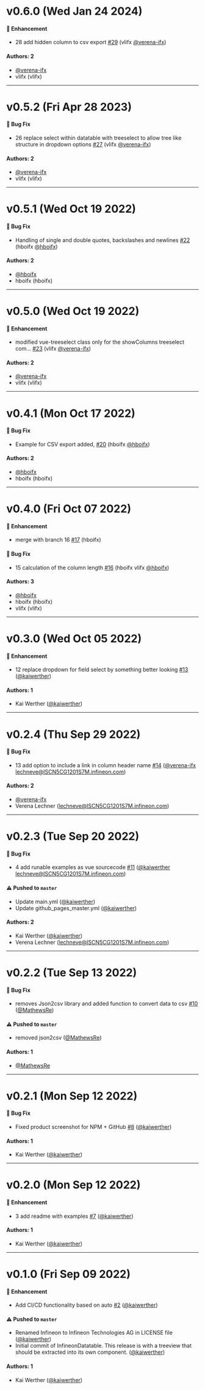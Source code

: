# v0.6.0 (Wed Jan 24 2024)

#### 🚀 Enhancement

- 28 add hidden column to csv export [#29](https://github.com/Infineon/infineon-vue-datatable/pull/29) (vlifx [@verena-ifx](https://github.com/verena-ifx))

#### Authors: 2

- [@verena-ifx](https://github.com/verena-ifx)
- vlifx (vlifx)

---

# v0.5.2 (Fri Apr 28 2023)

#### 🐛 Bug Fix

- 26 replace select within datatable with treeselect to allow tree like structure in dropdown options [#27](https://github.com/Infineon/infineon-vue-datatable/pull/27) (vlifx [@verena-ifx](https://github.com/verena-ifx))

#### Authors: 2

- [@verena-ifx](https://github.com/verena-ifx)
- vlifx (vlifx)

---

# v0.5.1 (Wed Oct 19 2022)

#### 🐛 Bug Fix

- Handling of single and double quotes, backslashes and newlines [#22](https://github.com/Infineon/infineon-vue-datatable/pull/22) (hboifx [@hboifx](https://github.com/hboifx))

#### Authors: 2

- [@hboifx](https://github.com/hboifx)
- hboifx (hboifx)

---

# v0.5.0 (Wed Oct 19 2022)

#### 🚀 Enhancement

- modified vue-treeselect class only for the showColumns treeselect com… [#23](https://github.com/Infineon/infineon-vue-datatable/pull/23) (vlifx [@verena-ifx](https://github.com/verena-ifx))

#### Authors: 2

- [@verena-ifx](https://github.com/verena-ifx)
- vlifx (vlifx)

---

# v0.4.1 (Mon Oct 17 2022)

#### 🐛 Bug Fix

- Example for CSV export added, [#20](https://github.com/Infineon/infineon-vue-datatable/pull/20) (hboifx [@hboifx](https://github.com/hboifx))

#### Authors: 2

- [@hboifx](https://github.com/hboifx)
- hboifx (hboifx)

---

# v0.4.0 (Fri Oct 07 2022)

#### 🚀 Enhancement

- merge with branch 16 [#17](https://github.com/Infineon/infineon-vue-datatable/pull/17) (hboifx)

#### 🐛 Bug Fix

- 15 calculation of the column length [#16](https://github.com/Infineon/infineon-vue-datatable/pull/16) (hboifx vlifx [@hboifx](https://github.com/hboifx))

#### Authors: 3

- [@hboifx](https://github.com/hboifx)
- hboifx (hboifx)
- vlifx (vlifx)

---

# v0.3.0 (Wed Oct 05 2022)

#### 🚀 Enhancement

- 12 replace dropdown for field select by something better looking [#13](https://github.com/Infineon/infineon-vue-datatable/pull/13) ([@kaiwerther](https://github.com/kaiwerther))

#### Authors: 1

- Kai Werther ([@kaiwerther](https://github.com/kaiwerther))

---

# v0.2.4 (Thu Sep 29 2022)

#### 🐛 Bug Fix

- 13 add option to include a link in column header name [#14](https://github.com/Infineon/infineon-vue-datatable/pull/14) ([@verena-ifx](https://github.com/verena-ifx) lechneve@ISCN5CG1201S7M.infineon.com)

#### Authors: 2

- [@verena-ifx](https://github.com/verena-ifx)
- Verena Lechner (lechneve@ISCN5CG1201S7M.infineon.com)

---

# v0.2.3 (Tue Sep 20 2022)

#### 🐛 Bug Fix

- 4 add runable examples as vue sourcecode [#11](https://github.com/Infineon/infineon-vue-datatable/pull/11) ([@kaiwerther](https://github.com/kaiwerther) lechneve@ISCN5CG1201S7M.infineon.com)

#### ⚠️ Pushed to `master`

- Update main.yml ([@kaiwerther](https://github.com/kaiwerther))
- Update github_pages_master.yml ([@kaiwerther](https://github.com/kaiwerther))

#### Authors: 2

- Kai Werther ([@kaiwerther](https://github.com/kaiwerther))
- Verena Lechner (lechneve@ISCN5CG1201S7M.infineon.com)

---

# v0.2.2 (Tue Sep 13 2022)

#### 🐛 Bug Fix

- removes Json2csv library and added function to convert data to csv [#10](https://github.com/Infineon/infineon-vue-datatable/pull/10) ([@MathewsRe](https://github.com/MathewsRe))

#### ⚠️ Pushed to `master`

- removed json2csv ([@MathewsRe](https://github.com/MathewsRe))

#### Authors: 1

- [@MathewsRe](https://github.com/MathewsRe)

---

# v0.2.1 (Mon Sep 12 2022)

#### 🐛 Bug Fix

- Fixed product screenshot for NPM + GitHub [#8](https://github.com/Infineon/infineon-vue-datatable/pull/8) ([@kaiwerther](https://github.com/kaiwerther))

#### Authors: 1

- Kai Werther ([@kaiwerther](https://github.com/kaiwerther))

---

# v0.2.0 (Mon Sep 12 2022)

#### 🚀 Enhancement

- 3 add readme with examples [#7](https://github.com/Infineon/infineon-vue-datatable/pull/7) ([@kaiwerther](https://github.com/kaiwerther))

#### Authors: 1

- Kai Werther ([@kaiwerther](https://github.com/kaiwerther))

---

# v0.1.0 (Fri Sep 09 2022)

#### 🚀 Enhancement

- Add CI/CD functionality based on auto [#2](https://github.com/Infineon/infineon-vue-datatable/pull/2) ([@kaiwerther](https://github.com/kaiwerther))

#### ⚠️ Pushed to `master`

- Renamed Infineon to Infineon Technologies AG in LICENSE file ([@kaiwerther](https://github.com/kaiwerther))
- Initial commit of InfineonDatatable. This release is with a treeview that should be extracted into its own component. ([@kaiwerther](https://github.com/kaiwerther))

#### Authors: 1

- Kai Werther ([@kaiwerther](https://github.com/kaiwerther))
